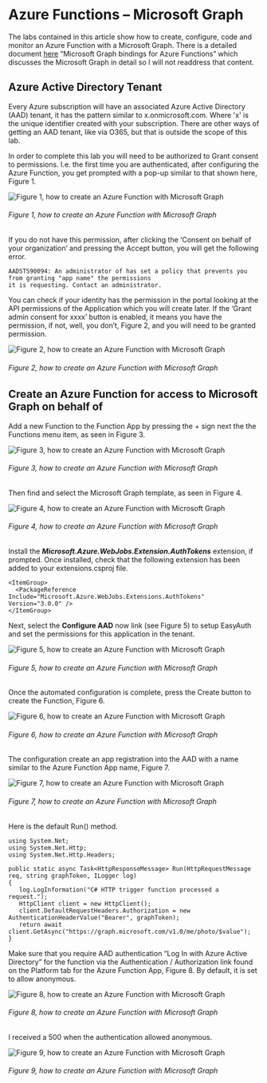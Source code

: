 
# Azure Functions – Microsoft Graph

The labs contained in this article show how to create, configure, code and monitor an Azure Function with a Microsoft Graph.  There is a detailed document [here][LINK1] “Microsoft Graph bindings for Azure Functions” which discusses the Microsoft Graph in detail so I will not readdress that content.

## Azure Active Directory Tenant

Every Azure subscription will have an associated Azure Active Directory (AAD) tenant, it has the pattern similar to x.onmicrosoft.com.  Where 'x' is the unique identifier created with your subscription.  There are other ways of getting an AAD tenant, like via O365, but that is outside the scope of this lab.

In order to complete this lab you will need to be authorized to Grant consent to permissions.  I.e. the first time you are authenticated, after configuring the Azure Function, you get prompted with a pop-up similar to that shown here, Figure 1.

![Figure 1, how to create an Azure Function with Microsoft Graph][FIGURE1]
###### Figure 1, how to create an Azure Function with Microsoft Graph

If you do not have this permission, after clicking the ‘Consent on behalf of your organization’ and pressing the Accept button, you will get the following error.

```
AADSTS90094: An administrator of has set a policy that prevents you from granting "app name" the permissions 
it is requesting. Contact an administrator.
```

You can check if your identity has the permission in the portal looking at the API permissions of the Application which you will create later.  If the ‘Grant admin consent for xxxx’ button is enabled, it means you have the permission, if not, well, you don’t, Figure 2, and you will need to be granted permission.

![Figure 2, how to create an Azure Function with Microsoft Graph][FIGURE2]
###### Figure 2, how to create an Azure Function with Microsoft Graph

## Create an Azure Function for access to Microsoft Graph on behalf of

Add a new Function to the Function App by pressing the + sign next the the Functions menu item, as seen in Figure 3.

![Figure 3, how to create an Azure Function with Microsoft Graph][FIGURE3]
###### Figure 3, how to create an Azure Function with Microsoft Graph

Then find and select the Microsoft Graph template, as seen in Figure 4.

![Figure 4, how to create an Azure Function with Microsoft Graph][FIGURE4]
###### Figure 4, how to create an Azure Function with Microsoft Graph

Install the ***Microsoft.Azure.WebJobs.Extension.AuthTokens*** extension, if prompted.  Once installed, check that the following extension has been added to your extensions.csproj file.

```
<ItemGroup>
  <PackageReference Include="Microsoft.Azure.WebJobs.Extensions.AuthTokens" Version="3.0.0" />
</ItemGroup>
```

Next, select the **Configure AAD** now link (see Figure 5) to setup EasyAuth and set the permissions for this application in the tenant.

![Figure 5, how to create an Azure Function with Microsoft Graph][FIGURE5]
###### Figure 5, how to create an Azure Function with Microsoft Graph

Once the automated configuration is complete, press the Create button to create the Function, Figure 6.

![Figure 6, how to create an Azure Function with Microsoft Graph][FIGURE6]
###### Figure 6, how to create an Azure Function with Microsoft Graph

The configuration create an app registration into the AAD with a name similar to the Azure Function App name, Figure 7.

![Figure 7, how to create an Azure Function with Microsoft Graph][FIGURE7]
###### Figure 7, how to create an Azure Function with Microsoft Graph

Here is the default Run() method.

```
using System.Net; 
using System.Net.Http; 
using System.Net.Http.Headers;
 
public static async Task<HttpResponseMessage> Run(HttpRequestMessage req, string graphToken, ILogger log)
{
   log.LogInformation("C# HTTP trigger function processed a request."); 
   HttpClient client = new HttpClient();
   client.DefaultRequestHeaders.Authorization = new AuthenticationHeaderValue("Bearer", graphToken);
   return await client.GetAsync("https://graph.microsoft.com/v1.0/me/photo/$value");
}
```

Make sure that you require AAD authentication “Log In with Azure Active Directory” for the function via the Authentication / Authorization link found on the Platform tab for the Azure Function App, Figure 8.  By default, it is set to allow anonymous.

![Figure 8, how to create an Azure Function with Microsoft Graph][FIGURE8]
###### Figure 8, how to create an Azure Function with Microsoft Graph

I received a 500 when the authentication allowed anonymous.

![Figure 9, how to create an Azure Function with Microsoft Graph][FIGURE9]
###### Figure 9, how to create an Azure Function with Microsoft Graph


[FIGURE1]: ../images/2019/azure-0054.png "Figure 1, how to create an Azure Function with Microsoft Graph"
[FIGURE2]: ../images/2019/azure-0055.png "Figure 2, how to create an Azure Function with Microsoft Graph"
[FIGURE3]: ../images/2019/azure-0056.png "Figure 3, how to create an Azure Function with Microsoft Graph"
[FIGURE4]: ../images/2019/azure-0057.png "Figure 4, how to create an Azure Function with Microsoft Graph"
[FIGURE5]: ../images/2019/azure-0058.png "Figure 5, how to create an Azure Function with Microsoft Graph"
[FIGURE6]: ../images/2019/azure-0059.png "Figure 6, how to create an Azure Function with Microsoft Graph"
[FIGURE7]: ../images/2019/azure-0060.png "Figure 7, how to create an Azure Function with Microsoft Graph"
[FIGURE8]: ../images/2019/azure-0061.png "Figure 8, how to create an Azure Function with Microsoft Graph"
[FIGURE9]: ../images/2019/azure-0061.png "Figure 9, how to create an Azure Function with Microsoft Graph"

[LINK1]: https://docs.microsoft.com/en-us/azure/azure-functions/functions-bindings-microsoft-graph
